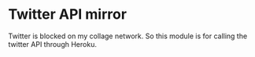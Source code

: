 # Twitter API mirror

Twitter is blocked on my collage network. So this module is for calling the twitter API through Heroku.